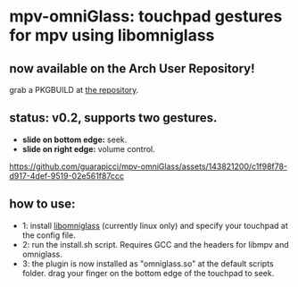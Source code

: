 # mpv-omniGlass: touchpad gestures for mpv using libomniglass

## now available on the Arch User Repository!
grab a PKGBUILD at [the repository](https://aur.archlinux.org/packages/mpv-omniglass-git).
## status: v0.2, supports two gestures.
- **slide on bottom edge:** seek.
- **slide on right edge:** volume control.


https://github.com/guarapicci/mpv-omniGlass/assets/143821200/c1f98f78-d917-4def-9519-02e561f87ccc


## how to use:
- 1: install [libomniglass](https://github.com/guarapicci/omniGlass) (currently linux only) and specify your touchpad at the config file.
- 2: run the install.sh script. Requires GCC and the headers for libmpv and omniglass.
- 3: the plugin is now installed as "omniglass.so" at the default scripts folder. drag your finger on the bottom edge of the touchpad to seek.

